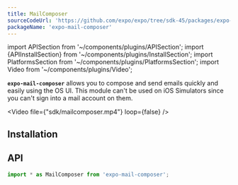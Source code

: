 ```yaml
---
title: MailComposer
sourceCodeUrl: 'https://github.com/expo/expo/tree/sdk-45/packages/expo-mail-composer'
packageName: 'expo-mail-composer'
---
```


import APISection from '~/components/plugins/APISection';
import {APIInstallSection} from '~/components/plugins/InstallSection';
import PlatformsSection from '~/components/plugins/PlatformsSection';
import Video from '~/components/plugins/Video';

**`expo-mail-composer`** allows you to compose and send emails quickly and easily using the OS UI. This module can't be used on iOS Simulators since you can't sign into a mail account on them.

<Video file={"sdk/mailcomposer.mp4"} loop={false} />

<PlatformsSection android emulator ios web />

## Installation

<APIInstallSection />

## API

```js
import * as MailComposer from 'expo-mail-composer';
```

<APISection packageName="expo-mail-composer" apiName="MailComposer" />
